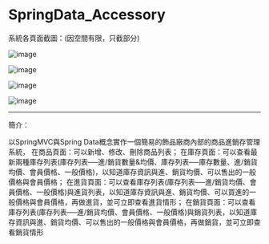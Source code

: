 # SpringData_Accessory


系統各頁面截圖：(因空間有限，只截部分)


![image](https://github.com/rafree1225/SpringData_Accessory/assets/68884317/77649127-621e-4234-ac9e-3fa1c469cd68)

![image](https://github.com/rafree1225/SpringData_Accessory/assets/68884317/f8eb36bc-ab10-4456-bd11-c7798c414eb4)

![image](https://github.com/rafree1225/SpringData_Accessory/assets/68884317/ed691353-8c3e-44dd-8be7-5139a49fed9e)

![image](https://github.com/rafree1225/SpringData_Accessory/assets/68884317/f2c29fe5-6ca6-4582-9a0a-dcf41022d4d0)

*****************************************************************************************************************

簡介：

以SpringMVC與Spring Data概念實作一個簡易的飾品廠商內部的商品進銷存管理系統，
在商品頁面：可以新增、修改、刪除商品列表；
在庫存頁面：可以查看最新兩種庫存列表(庫存列表──進/銷貨數量&均價、庫存列表──庫存數量、進/銷貨均價、會員價格、一般價格)，以知道庫存資訊與進、銷貨均價、可以售出的一般價格與會員價格；
在進貨頁面：可以查看庫存列表(庫存列表──進/銷貨均價、會員價格、一般價格)與進貨列表，以知道庫存資訊與進、銷貨均價、可以買進的一般價格與會員價格，再做進貨，並可立即查看進貨情形；
在銷貨頁面：可以查看庫存列表(庫存列表──進/銷貨均價、會員價格、一般價格)與銷貨列表，以知道庫存資訊與進、銷貨均價、可以售出的一般價格與會員價格，再做銷貨，並可立即查看銷貨情形

